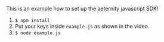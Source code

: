 This is an example how to set up the aeternity javascript SDK! 

1. `$ npm install`
2. Put your keys inside `example.js` as shown in the video.
3. `$ node example.js`